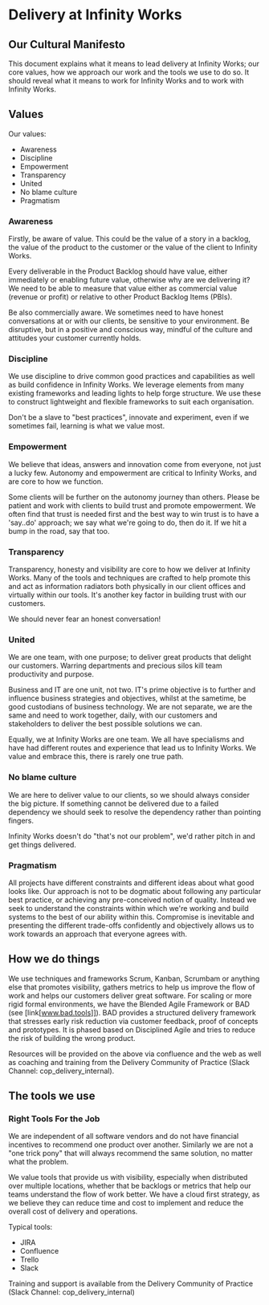 # Delivery at Infinity Works

## Our Cultural Manifesto

This document explains what it means to lead delivery at Infinity Works; our core values, how we approach our work and the tools we use to do so. It should reveal what it means to work for Infinity Works and to work with Infinity Works.

## Values

Our values:

- Awareness
- Discipline
- Empowerment
- Transparency
- United
- No blame culture
- Pragmatism

### Awareness

Firstly, be aware of value. This could be the value of a story in a backlog, the value of the product to the customer or the value of the client to Infinity Works.

Every deliverable in the Product Backlog should have value, either immediately or enabling future value, otherwise why are we delivering it? We need to be able to measure that value either as commercial value (revenue or profit) or relative to other Product Backlog Items (PBIs).

Be also commercially aware. We sometimes need to have honest conversations at or with our clients, be sensitive to your environment. Be disruptive, but in a positive and conscious way, mindful of the culture and attitudes your customer currently holds.

### Discipline

We use discipline to drive common good practices and capabilities as well as build confidence in Infinity Works. We leverage elements from many existing frameworks and leading lights to help forge structure. We use these to construct lightweight and flexible frameworks to suit each organisation.

Don't be a slave to "best practices", innovate and experiment, even if we sometimes fail, learning is what we value most.

### Empowerment

We believe that ideas, answers and innovation come from everyone, not just a lucky few. Autonomy and empowerment are critical to Infinity Works, and are core to how we function.

Some clients will be further on the autonomy journey than others. Please be patient and work with clients to build trust and promote empowerment. We often find that trust is needed first and the best way to win trust is to have a 'say..do' approach; we say what we're going to do, then do it. If we hit a bump in the road, say that too.

### Transparency

Transparency, honesty and visibility are core to how we deliver at Infinity Works. Many of the tools and techniques are crafted to help promote this and act as information radiators both physically in our client offices and virtually within our tools. It's another key factor in building trust with our customers.

We should never fear an honest conversation!

### United

We are one team, with one purpose; to deliver great products that delight our customers. Warring departments and precious silos kill team productivity and purpose.

Business and IT are one unit, not two. IT's prime objective is to further and influence business strategies and objectives, whilst at the sametime, be good custodians of business technology. We are not separate, we are the same and need to work together, daily, with our customers and stakeholders to deliver the best possible solutions we can.

Equally, we at Infinity Works are one team. We all have specialisms and have had different routes and experience that lead us to Infinity Works. We value and embrace this, there is rarely one true path.

### No blame culture

We are here to deliver value to our clients, so we should always consider the big picture. If something cannot be delivered due to a failed dependency we should seek to resolve the dependency rather than pointing fingers.

Infinity Works doesn't do "that's not our problem", we'd rather pitch in and get things delivered.

### Pragmatism

All projects have different constraints and different ideas about what good looks like. Our approach is not to be dogmatic about following any particular best practice, or achieving any pre-conceived notion of quality. Instead we seek to understand the constraints within which we're working and build systems to the best of our ability within this. Compromise is inevitable and presenting the different trade-offs confidently and objectively allows us to work towards an approach that everyone agrees with.

## How we do things

We use techniques and frameworks Scrum, Kanban, Scrumbam or anything else that promotes visibility, gathers metrics to help us improve the flow of work and helps our customers deliver great software. For scaling or more rigid formal environments, we have the Blended Agile Framework or BAD (see [link[www.bad.tools]]). BAD provides a structured delivery framework that stresses early risk reduction via customer feedback, proof of concepts and prototypes. It is phased based on Disciplined Agile and tries to reduce the risk of building the wrong product.

Resources will be provided on the above via confluence and the web as well as coaching and training from the Delivery Community of Practice (Slack Channel: cop_delivery_internal).

## The tools we use

### Right Tools For the Job

We are independent of all software vendors and do not have financial incentives to recommend one product over another. Similarly we are not a "one trick pony" that will always recommend the same solution, no matter what the problem.

We value tools that provide us with visibility, especially when distributed over multiple locations, whether that be backlogs or metrics that help our teams understand the flow of work better. We have a cloud first strategy, as we believe they can reduce time and cost to implement and reduce the overall cost of delivery and operations.

Typical tools:

- JIRA
- Confluence
- Trello
- Slack

Training and support is available from the Delivery Community of Practice (Slack Channel: cop_delivery_internal)
